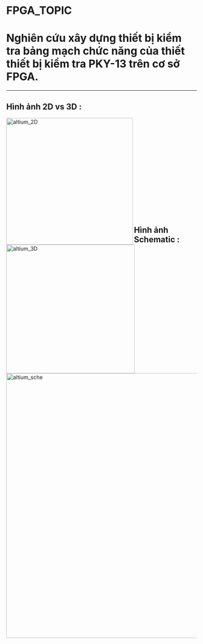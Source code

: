 # FPGA_TOPIC
# Nghiên cứu xây dựng thiết bị kiểm tra bảng mạch chức năng của thiết thiết bị kiểm tra PKY-13 trên cơ sở FPGA.
-----
## Hình ảnh 2D vs 3D :
<img align="left" alt="altium_2D" width="335x" src="https://user-images.githubusercontent.com/102669394/217011156-ea255493-71ef-4593-8beb-a221f9fac4aa.png" />
<img align="left" alt="altium_3D" width="340px" src="https://user-images.githubusercontent.com/102669394/217010967-f6153172-c8a9-4451-846d-17226d63ffd6.png" />
<br /><br /><br /><br /><br /><br />
<br /><br /><br />
<br /><br /><br /><br />
<br /><br />

## Hình ảnh Schematic : 
<img align="" alt="altium_sche" width="700px" src="https://user-images.githubusercontent.com/102669394/217011294-3d675f5d-6e1b-4a81-9248-12025e2929cc.png" />